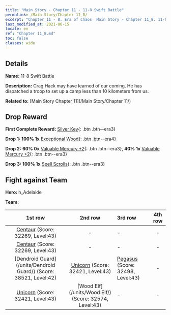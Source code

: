 ```yaml
---
title: "Main Story - Chapter 11 - 11-8 Swift Battle"
permalink: /Main Story/Chapter 11_8/
excerpt: "Chapter 11 - 8. Era of Chaos  Main Story - Chapter 11_8. 11-8 Swift Battle"
last_modified_at: 2021-06-15
locale: en
ref: "Chapter 11_8.md"
toc: false
classes: wide
---
```


## Details

 **Name:** 11-8 Swift Battle

 **Description:** Crag Hack may have learned of our coming. He has dispatched a troop to set up a camp less than 10 kilometers from us.

 **Related to:** [Main Story Chapter 11](/Main Story/Chapter 11/)

## Drop Reward

 **First Complete Reward:** [Silver Key](/Items/con_693/){: .btn .btn--era3}

 **Drop 1:** **100% 1x** [Exceptional Wood](/Items/mat_34/){: .btn .btn--era4}

 **Drop 2:** **60% 0x** [Valuable Mercury +2](/Items/mat_28/){: .btn .btn--era3}, **40% 1x** [Valuable Mercury +2](/Items/mat_28/){: .btn .btn--era3}

 **Drop 3:** **100% 1x** [Spell Scrolls](/Items/con_694/){: .btn .btn--era3}


## Fight against Team
 **Hero:** h_Adelaide

 **Team:**


  | 1st row | 2nd row | 3rd row | 4th row |
  |:----:|:----:|:----|:----:|
  | [Centaur](/units/Centaur/) (Score: 32269, Level:43)  | - | - | - |
  | [Centaur](/units/Centaur/) (Score: 32269, Level:43)  | - | - | - |
  | [Dendroid Guard](/units/Dendroid Guard/) (Score: 38521, Level:42)  | [Unicorn](/units/Unicorn/) (Score: 32421, Level:43)  | [Pegasus](/units/Pegasus/) (Score: 32498, Level:43)  | - |
  | [Unicorn](/units/Unicorn/) (Score: 32421, Level:43)  | [Wood Elf](/units/Wood Elf/) (Score: 32574, Level:43)  | - | - |


